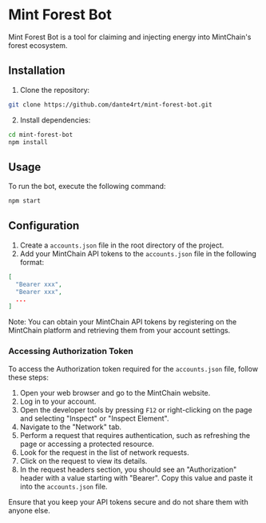 # Mint Forest Bot

Mint Forest Bot is a tool for claiming and injecting energy into MintChain's forest ecosystem.

## Installation

1. Clone the repository:

```bash
git clone https://github.com/dante4rt/mint-forest-bot.git
```

2. Install dependencies:

```bash
cd mint-forest-bot
npm install
```

## Usage

To run the bot, execute the following command:

```bash
npm start
```

## Configuration

1. Create a `accounts.json` file in the root directory of the project.
2. Add your MintChain API tokens to the `accounts.json` file in the following format:

```json
[
  "Bearer xxx",
  "Bearer xxx",
  ...
]
```

Note: You can obtain your MintChain API tokens by registering on the MintChain platform and retrieving them from your account settings.

### Accessing Authorization Token

To access the Authorization token required for the `accounts.json` file, follow these steps:

1. Open your web browser and go to the MintChain website.
2. Log in to your account.
3. Open the developer tools by pressing `F12` or right-clicking on the page and selecting "Inspect" or "Inspect Element".
4. Navigate to the "Network" tab.
5. Perform a request that requires authentication, such as refreshing the page or accessing a protected resource.
6. Look for the request in the list of network requests.
7. Click on the request to view its details.
8. In the request headers section, you should see an "Authorization" header with a value starting with "Bearer". Copy this value and paste it into the `accounts.json` file.

Ensure that you keep your API tokens secure and do not share them with anyone else.
